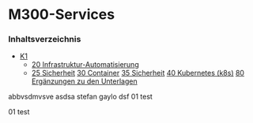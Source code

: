 # M300-Services

### Inhaltsverzeichnis
- [K1](K1/)
  - [20 Infrastruktur-Automatisierung](20-Infrastruktur/)
  - [25 Sicherheit](25-Sicherheit/)
 [30 Container](30-Container/)
 [35 Sicherheit](35-Sicherheit/)
 [40 Kubernetes (k8s)](40-Kubernetes/)
 [80 Ergänzungen zu den Unterlagen](80-Ergaenzungen/)

abbvsdmvsve
asdsa stefan gaylo
dsf
01 test











































01 test
















